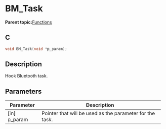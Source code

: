 # BM\_Task

**Parent topic:**[Functions](GUID-3BA3D179-61EF-4BA9-B3F7-837E2DFA76A4.md)

## C

```c
void BM_Task(void *p_param);
```

## Description

Hook Bluetooth task.

## Parameters

|Parameter|Description|
|---------|-----------|
|\[in\] p\_param|Pointer that will be used as the parameter for the task.|

